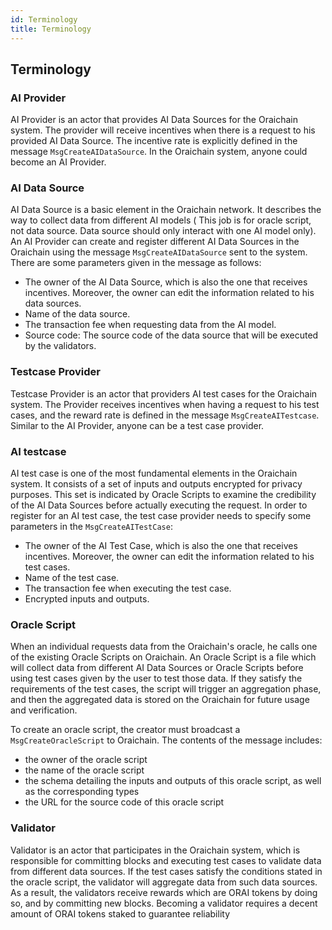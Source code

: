 ```yaml
---
id: Terminology
title: Terminology
---
```


## Terminology

### AI Provider

<!-- AI Provider là tác nhân cung cấp AI Data Source cho hệ thống Oraichain. AI Provider sẽ nhận được incentive khi có yêu cầu sử dụng AI Data Source do họ cung cấp theo một tỷ lệ được định nghĩa trong message `MsgCreateAIDataSource`. Trong hệ thống Oraichain bất kỳ ai cũng có thể trở thành AI Provider. -->

AI Provider is an actor that provides AI Data Sources for the Oraichain system. The provider will receive incentives when there is a request to his provided AI Data Source. The incentive rate is explicitly defined in the message `MsgCreateAIDataSource`. In the Oraichain system, anyone could become an AI Provider.

### AI Data Source

<!-- AI Data Source là thành phần cơ bản trong hệ thống Oraichain. Nó miêu tả cách có thể lấy dữ liệu từ các AI model. Trong Oraichain, AI Data Source có thể được đăng ký bởi AI Provider. Việc đăng ký được thực hiện thông qua gửi `MsgCreateAIDataSource` tới hệ thống. Trong thông điệp đăng ký AI Data Source, AI Provider sẽ đặc tả một số tham số của AI Data Source gồm:

- the owner người sẽ tạo ra AI Provider và cũng chính là người sẽ được nhận incentive từ việc người khác sử dụng AI data source
- the name: Tên của ai data source  giúp gợi nhớ.
- Phí giao dịch mà người yêu cầu cần trả cho việc yêu cầu dữ liệu.
- mã thực thi: đoạn mã thực thi mà sẽ được thực hiện bởi validator khi nhận được yêu cầu tới data source đó

Dựa vào message để tạo ai data source ta có thể thấy rõ chủ sở hữu của data source. đó sẽ là người có thể thực hiện các cập nhật liên quan đến data source đó. Người này cũng sẽ là người được nhận được thưởng từ việc những người khác sử dụng ai data source đó. -->

AI Data Source is a basic element in the Oraichain network. It describes the way to collect data from different AI models ( This job is for oracle script, not data source. Data source should only interact with one AI model only). An AI Provider can create and register different AI Data Sources in the Oraichain using the message `MsgCreateAIDataSource` sent to the system. There are some parameters given in the message as follows:

- The owner of the AI Data Source, which is also the one that receives incentives. Moreover, the owner can edit the information related to his data sources.
- Name of the data source. 
- The transaction fee when requesting data from the AI model.
- Source code: The source code of the data source that will be executed by the validators.


### Testcase Provider

<!-- Testcase Provider là tác nhân cung cấp AI testcase cho hệ thống Oraichain. Testcase Provider sẽ nhận được incentive khi có yêu cầu sử dụng testcase do họ cung cấp theo một tỷ lệ được định nghĩa trong message `MsgCreateAITestcase`. Trong hệ thống Oraichain bất kỳ ai cũng có thể trở thành testcase provider. -->

Testcase Provider is an actor that providers AI test cases for the Oraichain system. The Provider receives incentives when having a request to his test cases, and the reward rate is defined in the message `MsgCreateAITestcase`. Similar to the AI Provider, anyone can be a test case provider.

### AI testcase

<!-- AI testcase là một trong các thành phần cơ bản trong hệ thống Oraichain. Nó bao gồm một tập các dữ liệu input và output đã được mã hoá để đảm bảo quyền riêng tư. Các tập input và output này sẽ được các Oracle Script chỉ định để thực hiện kiểm tra độ tin cậy  của AI data source trước khi thực hiện yêu cầu. Việc đăng ký được thực hiện thông qua gửi `MsgCreateAITestCase` tới hệ thống. Trong thông điệp đăng ký AI testcase, testcase provider sẽ đặc tả một số tham số của testcase gồm:

- the owner người sẽ tạo ra testcase và cũng chính là người sẽ được nhận incentive từ việc người khác sử dụng AI data source
- the name: Tên của testcase  giúp gợi nhớ.
- Phí giao dịch mà người yêu cầu cần trả cho việc sử dụng testcase.
- tập dữ liệu: tập input và output đã được mã hoá.
  
Cũng giống như ai data source, ai test case cũng được sở hữu bởi một người và người đó có quyền cập nhật testcase cũng như nhận thưởng từ việc người khác sử dụng testcase. -->

AI test case is one of the most fundamental elements in the Oraichain system. It consists of a set of inputs and outputs encrypted for privacy purposes. This set is indicated by Oracle Scripts to examine the credibility of the AI Data Sources before actually executing the request. In order to register for an AI test case, the test case provider needs to specify some parameters in the `MsgCreateAITestCase`:

- The owner of the AI Test Case, which is also the one that receives incentives. Moreover, the owner can edit the information related to his test cases.
- Name of the test case.
- The transaction fee when executing the test case.
- Encrypted inputs and outputs.

### Oracle Script

<!-- Khi một ai đó yêu cầu dữ liệu từ Oraichain's oracle, họ gọi đến một trong các Oracle Script có sẵn trên Oraichain. Một Oracle Script là một đoạn chương trình sẽ gọi đến các nguồn dữ liệu khác để lấy dữ liệu thô về sau đó thực hiện các testcase do người request gửi tới tương ứng với các nguồn dữ liệu đó. Nếu nguồn dữ liệu nào thoả mãn sẽ được chuyển sang phase 2 là tổng hợp các dữ liệu đó và trả về cho người yêu cầu. Sau đó thông tin về dữ liệu đó sẽ được lưu trữ trên Oraichain để có thể sử dụng và xác thực sau này. Nguồn dữ liệu nói đến ở đây có thể là các AI Dato Source hoặc là các Oracle Script khác. -->

When an individual requests data from the Oraichain's oracle, he calls one of the existing Oracle Scripts on Oraichain. An Oracle Script is a file which will collect data from different AI Data Sources or Oracle Scripts before using test cases given by the user to test those data. If they satisfy the requirements of the test cases, the script will trigger an aggregation phase, and then the aggregated data is stored on the Oraichain for future usage and verification.

To create an oracle script, the creator must broadcast a `MsgCreateOracleScript` to Oraichain. The contents of the message includes:

- the owner of the oracle script
- the name of the oracle script
- the schema detailing the inputs and outputs of this oracle script, as well as the corresponding types
- the URL for the source code of this oracle script


### Validator

<!-- Validator là tác nhân tham gia vào hệ thống oraichain, thực hiện việc đóng block và validator dữ liệu từ các AI provider. Validator sẽ là người thực hiện việc chạy các testcase kiếm tra tính chính xác của testcase. Nếu testcase thoả mãn điều kiện trong oracle script  thì validator sẽ thực hiện tổng hợp dữ liệu từ ai data source. Validator sẽ nhận được phần thưởng chi việc chaỵ testcase và data source. Ngoài ra validator sẽ phải chịu tránh nghiêmk cho dữ liệu đã được họ thu thập và validator từ người dùng. Do dó để trở thành validator sẽ cần stake một lượng ORAI để đảm bảo độ tin cậy. -->

Validator is an actor that participates in the Oraichain system, which is responsible for committing blocks and executing test cases to validate data from different data sources. If the test cases satisfy the conditions stated in the oracle script, the validator will aggregate data from such data sources. As a result, the validators receive rewards which are ORAI tokens by doing so, and by committing new blocks. Becoming a validator requires a decent amount of ORAI tokens staked to guarantee reliability

